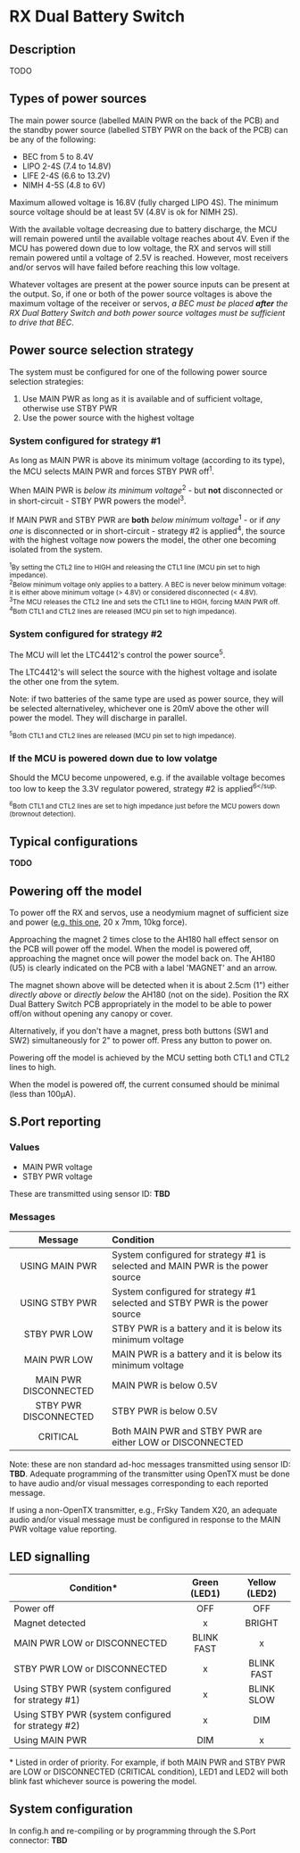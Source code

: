# RX Dual Battery Switch

## Description
TODO


## Types of power sources

The main power source (labelled MAIN PWR on the back of the PCB) and the standby power source (labelled STBY PWR on the back of the PCB) can be any of the following:

- BEC from 5 to 8.4V
- LIPO 2-4S (7.4 to 14.8V)
- LIFE 2-4S (6.6 to 13.2V)
- NIMH 4-5S (4.8 to 6V)

Maximum allowed voltage is 16.8V (fully charged LIPO 4S). The minimum source voltage should be at least 5V (4.8V is ok for NIMH 2S).

With the available voltage decreasing due to battery discharge, the MCU will remain powered until the available voltage reaches about 4V. Even if the MCU has powered down due to low voltage, the RX and servos will still remain powered until a voltage of 2.5V is reached. However, most receivers and/or servos will have failed before reaching this low voltage.

Whatever voltages are present at the power source inputs can be present at the output. So, if one or both of the power source voltages is above the maximum voltage of the receiver or servos, *a BEC must be placed **after** the RX Dual Battery Switch and both power source voltages must be sufficient to drive that BEC*.

## Power source selection strategy

The system must be configured for one of the following power source selection strategies:

1. Use MAIN PWR as long as it is available and of sufficient voltage, otherwise use STBY PWR
2. Use the power source with the highest voltage

### System configured for strategy #1

As long as MAIN PWR is above its minimum voltage (according to its type), the MCU selects MAIN PWR and forces STBY PWR off<sup>1</sup>.

When MAIN PWR is *below its minimum voltage*<sup>2</sup> - but **not** disconnected or in short-circuit - STBY PWR powers the model<sup>3</sup>.

If MAIN PWR and STBY PWR are **both** *below minimum voltage*<sup>1</sup>  - or if *any one* is disconnected or in short-circuit -  strategy #2 is applied<sup>4</sup>, the source with the highest voltage now powers the model, the other one becoming isolated from the system.

<sub><sup>1</sup>By setting the CTL2 line to HIGH and releasing the CTL1 line (MCU pin set to high impedance).</sub><br/>
<sub><sup>2</sup>Below minimum voltage only applies to a battery. A BEC is never below minimum voltage: it is either above minimum voltage (> 4.8V) or considered disconnected (< 4.8V).</sub><br/>
<sub><sup>3</sup>The MCU releases the CTL2 line and sets the CTL1 line to HIGH, forcing MAIN PWR off.</sub><br/>
<sub><sup>4</sup>Both CTL1 and CTL2 lines are released (MCU pin set to high impedance).</sub><br/>

### System configured for strategy #2

The MCU will let the LTC4412's control the power source<sup>5</sup>. 

The LTC4412's will select the source with the highest voltage and isolate the other one from the sytem.

Note: if two batteries of the same type are used as power source, they will be selected alternativeley, whichever one is 20mV above the other will power the model. They will discharge in parallel.

<sub><sup>5</sup>Both CTL1 and CTL2 lines are released (MCU pin set to high impedance).</sub><br/>

### If the MCU is powered down due to low volatge

Should the MCU become unpowered, e.g. if the available voltage becomes too low to keep the 3.3V regulator powered, strategy #2 is applied<sup>6</sup.

<sub><sup>6</sup>Both CTL1 and CTL2 lines are set to high impedance just before the MCU powers down (brownout detection).</sub><br/>

## Typical configurations

**TODO**

## Powering off the model

To power off the RX and servos, use a neodymium magnet of sufficient size and power ([e.g. this one](https://www.amazon.de/-/en/Magnetpro-Countersunk-Magnet-Cushions-Capsule/dp/B08K39Q1DL/ref=pd_sbs_1/261-1102478-9650911?pd_rd_w=4NK6S&pf_rd_p=b1c388c3-48c2-4960-8532-fa8f1477aee9&pf_rd_r=2AJZ6JFC8H0XXN0D8038&pd_rd_r=500284af-6c54-4b1d-af8f-a95a1c957906&pd_rd_wg=SNuGS&pd_rd_i=B08K39Q1DL&psc=1), 20 x 7mm, 10kg force).

Approaching the magnet 2 times close to the AH180 hall effect sensor on the PCB will power off the model. When the model is powered off, approaching the magnet once will power the model back on. The AH180 (U5) is clearly indicated on the PCB with a label 'MAGNET' and an arrow. 

The magnet shown above will be detected when it is about 2.5cm (1") either *directly above* or *directly below* the AH180 (not on the side). Position the RX Dual Battery Switch PCB appropriately in the model to be able to power off/on without opening any canopy or cover.

Alternatively, if you don't have a magnet, press both buttons (SW1 and SW2) simultaneously for 2" to power off. Press any button to power on. 

Powering off the model is achieved by the MCU setting both CTL1 and CTL2 lines to high.

When the model is powered off, the current consumed should be minimal (less than 100µA).

## S.Port reporting

### Values

- MAIN PWR voltage
- STBY PWR voltage

These are transmitted using sensor ID: **TBD**

### Messages

| Message               | Condition                                                                        |
| :-------------------: | :------------------------------------------------------------------------------- |
| USING MAIN PWR        | System configured for strategy #1 is selected and MAIN PWR is the power source   |
| USING STBY PWR        | System configured for strategy #1 selected and STBY PWR is the power source      |
| STBY PWR LOW          | STBY PWR is a battery and it is below its minimum voltage                        |
| MAIN PWR LOW          | MAIN PWR is a battery and it is below its minimum voltage                        |
| MAIN PWR DISCONNECTED | MAIN PWR is below 0.5V                                                           |
| STBY PWR DISCONNECTED | STBY PWR is below 0.5V                                                           |
| CRITICAL              | Both MAIN PWR and STBY PWR are either LOW or DISCONNECTED                        |

Note: these are non standard ad-hoc messages transmitted using sensor ID: **TBD**.
Adequate programming of the transmitter using OpenTX must be done to have audio and/or visual messages corresponding to each reported message.

If using a non-OpenTX transmitter, e.g., FrSky Tandem X20, an adequate audio and/or visual message must be configured in response to the MAIN PWR voltage value reporting.

## LED signalling

| Condition*                                         | Green (LED1)  | Yellow (LED2) |
| -------------------------------------------------- | :----------:  | :-----------: |
| Power off                                          |      OFF      |      OFF      |
| Magnet detected                                    |       x       |     BRIGHT    |
| MAIN PWR LOW or DISCONNECTED                       |   BLINK FAST  |       x       |
| STBY PWR LOW or DISCONNECTED                       |       x       |   BLINK FAST  |
| Using STBY PWR (system configured for strategy #1) |       x       |   BLINK SLOW  |
| Using STBY PWR (system configured for strategy #2) |       x       |      DIM      |
| Using MAIN PWR                                     |      DIM      |       x       |

\* Listed in order of priority. For example, if both MAIN PWR and STBY PWR are LOW or DISCONNECTED (CRITICAL condition), LED1 and LED2 will both blink fast whichever source is powering the model.

## System configuration

In config.h and re-compiling or by programming through the S.Port connector: **TBD**